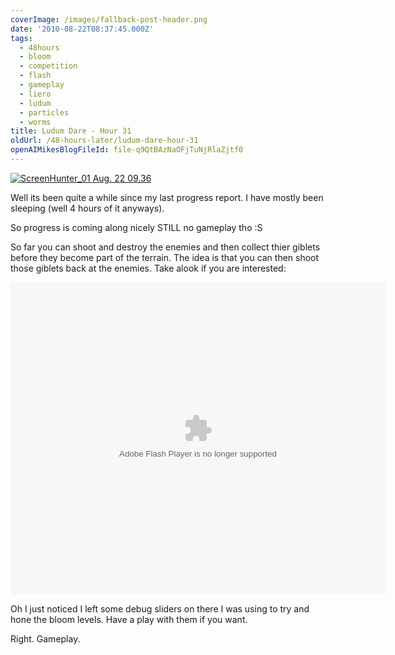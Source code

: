 ```yaml
---
coverImage: /images/fallback-post-header.png
date: '2010-08-22T08:37:45.000Z'
tags:
  - 48hours
  - bloom
  - competition
  - flash
  - gameplay
  - liero
  - ludum
  - particles
  - worms
title: Ludum Dare - Hour 31
oldUrl: /48-hours-later/ludum-dare-hour-31
openAIMikesBlogFileId: file-q9QtBAzNaOFjTuNjRlaZjtf0
---
```


[![](/wp-content/uploads/2010/08/ScreenHunter_01-Aug.-22-09.36.jpg "ScreenHunter_01 Aug. 22 09.36")](/wp-content/uploads/2010/08/ScreenHunter_01-Aug.-22-09.36.jpg)

Well its been quite a while since my last progress report. I have mostly been sleeping (well 4 hours of it anyways).

<!-- more -->

So progress is coming along nicely STILL no gameplay tho :S

So far you can shoot and destroy the enemies and then collect thier giblets before they become part of the terrain. The idea is that you can then shoot those giblets back at the enemies. Take alook if you are interested:

<object style="width: 600px; height: 500px;" classid="clsid:d27cdb6e-ae6d-11cf-96b8-444553540000" width="600" height="500" codebase="https://download.macromedia.com/pub/shockwave/cabs/flash/swflash.cab#version=6,0,40,0"><param name="src" value="https://www.mikecann.blog/DumpingGround/ld/18/04/LudumDare18.swf" /><embed style="width: 600px; height: 500px;" type="application/x-shockwave-flash" width="600" height="500" src="https://www.mikecann.blog/DumpingGround/ld/18/04/LudumDare18.swf"></embed></object>

Oh I just noticed I left some debug sliders on there I was using to try and hone the bloom levels. Have a play with them if you want.

Right. Gameplay.
